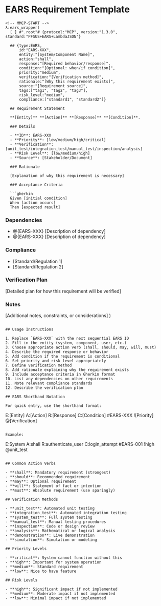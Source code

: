 # EARS Requirement Template

```mmcp
<!-- MMCP-START -->
λ:ears_wrapper(
  [ ] #".root"# {protocol:"MCP", version:"1.3.0", standard:"PFSUS+EARS+LambdaJSON"}
  
  ## {type:EARS, 
      id:"EARS-XXX", 
      entity:"[System/Component Name]", 
      action:"shall", 
      response:"[Required behavior/response]", 
      condition:"[Optional: when/if condition]",
      priority:"medium",
      verification:"[Verification method]",
      rationale:"[Why this requirement exists]",
      source:"[Requirement source]",
      tags:["tag1", "tag2", "tag3"],
      risk_level:"medium",
      compliance:["standard1", "standard2"]}
  
  ## Requirement Statement
  
  **[Entity]** **[Action]** **[Response]** **[Condition]**.
  
  ### Details
  
  - **ID**: EARS-XXX
  - **Priority**: [low/medium/high/critical]
  - **Verification**: [unit_test/integration_test/manual_test/inspection/analysis]
  - **Risk Level**: [low/medium/high]
  - **Source**: [Stakeholder/Document]
  
  ### Rationale
  
  [Explanation of why this requirement is necessary]
  
  ### Acceptance Criteria
  
  ```gherkin
  Given [initial condition]
  When [action occurs]
  Then [expected result]
  ```
  
  ### Dependencies
  
  - @{EARS-XXX} [Description of dependency]
  - @{EARS-XXX} [Description of dependency]
  
  ### Compliance
  
  - [Standard/Regulation 1]
  - [Standard/Regulation 2]
  
  ### Verification Plan
  
  [Detailed plan for how this requirement will be verified]
  
  ### Notes
  
  [Additional notes, constraints, or considerations]
)
<!-- MMCP-END -->
```

## Usage Instructions

1. Replace `EARS-XXX` with the next sequential EARS ID
2. Fill in the entity (system, component, user, etc.)
3. Choose appropriate action verb (shall, should, may, will, must)
4. Describe the required response or behavior
5. Add condition if the requirement is conditional
6. Set priority and risk level appropriately
7. Define verification method
8. Add rationale explaining why the requirement exists
9. Include acceptance criteria in Gherkin format
10. List any dependencies on other requirements
11. Note relevant compliance standards
12. Describe the verification plan

## EARS Shorthand Notation

For quick entry, use the shorthand format:

```
E:[Entity] A:[Action] R:[Response] C:[Condition] #EARS-XXX ![Priority] @[Verification]
```

Example:
```
E:System A:shall R:authenticate_user C:login_attempt #EARS-001 !high @unit_test
```

## Common Action Verbs

- **shall**: Mandatory requirement (strongest)
- **should**: Recommended requirement
- **may**: Optional requirement
- **will**: Statement of fact or intention
- **must**: Absolute requirement (use sparingly)

## Verification Methods

- **unit_test**: Automated unit testing
- **integration_test**: Automated integration testing
- **system_test**: Full system testing
- **manual_test**: Manual testing procedures
- **inspection**: Code or design review
- **analysis**: Mathematical or logical analysis
- **demonstration**: Live demonstration
- **simulation**: Simulation or modeling

## Priority Levels

- **critical**: System cannot function without this
- **high**: Important for system operation
- **medium**: Standard requirement
- **low**: Nice to have feature

## Risk Levels

- **high**: Significant impact if not implemented
- **medium**: Moderate impact if not implemented
- **low**: Minimal impact if not implemented